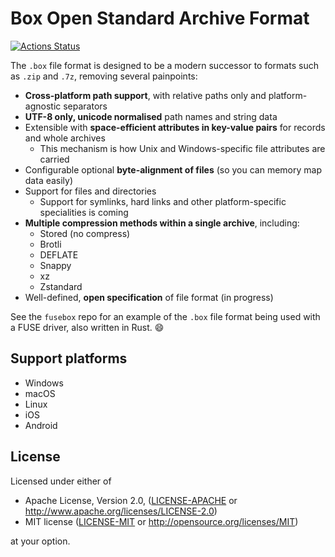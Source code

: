 # Box Open Standard Archive Format

[![Actions Status](https://github.com/bbqsrc/box/workflows/Continuous%20Integration/badge.svg)](https://github.com/bbqsrc/box/actions)

The `.box` file format is designed to be a modern successor to formats such as `.zip` and `.7z`,
removing several painpoints:

* **Cross-platform path support**, with relative paths only and platform-agnostic separators
* **UTF-8 only, unicode normalised** path names and string data
* Extensible with **space-efficient attributes in key-value pairs** for records and whole archives
  * This mechanism is how Unix and Windows-specific file attributes are carried
* Configurable optional **byte-alignment of files** (so you can memory map data easily)
* Support for files and directories
  * Support for symlinks, hard links and other platform-specific specialities is coming
* **Multiple compression methods within a single archive**, including:
  * Stored (no compress)
  * Brotli
  * DEFLATE
  * Snappy
  * xz
  * Zstandard
* Well-defined, **open specification** of file format (in progress)

See the `fusebox` repo for an example of the `.box` file format being used with a FUSE driver, also
written in Rust. :smile:

## Support platforms

* Windows
* macOS
* Linux
* iOS
* Android

## License

Licensed under either of

* Apache License, Version 2.0, ([LICENSE-APACHE](LICENSE-APACHE) or http://www.apache.org/licenses/LICENSE-2.0)
* MIT license ([LICENSE-MIT](LICENSE-MIT) or http://opensource.org/licenses/MIT)

at your option.
